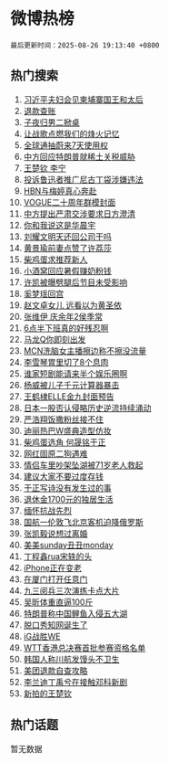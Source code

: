 # 微博热榜

`最后更新时间：2025-08-26 19:13:40 +0800`

## 热门搜索

1. [习近平夫妇会见柬埔寨国王和太后](https://m.weibo.cn/search?containerid=100103type%3D1%26t%3D10%26q%3D%23%E4%B9%A0%E8%BF%91%E5%B9%B3%E5%A4%AB%E5%A6%87%E4%BC%9A%E8%A7%81%E6%9F%AC%E5%9F%94%E5%AF%A8%E5%9B%BD%E7%8E%8B%E5%92%8C%E5%A4%AA%E5%90%8E%23&stream_entry_id=51&isnewpage=1&extparam=seat%3D1%26cate%3D10103%26pos%3D0%26filter_type%3Drealtimehot%26q%3D%2523%25E4%25B9%25A0%25E8%25BF%2591%25E5%25B9%25B3%25E5%25A4%25AB%25E5%25A6%2587%25E4%25BC%259A%25E8%25A7%2581%25E6%259F%25AC%25E5%259F%2594%25E5%25AF%25A8%25E5%259B%25BD%25E7%258E%258B%25E5%2592%258C%25E5%25A4%25AA%25E5%2590%258E%2523%26dgr%3D0%26stream_entry_id%3D51%26c_type%3D51%26display_time%3D1756206818%26pre_seqid%3D1756206818688949290899)
1. [退款查账](https://m.weibo.cn/search?containerid=100103type%3D1%26t%3D10%26q%3D%23%E9%80%80%E6%AC%BE%E6%9F%A5%E8%B4%A6%23&stream_entry_id=31&isnewpage=1&extparam=seat%3D1%26cate%3D5001%26stream_entry_id%3D31%26flag%3D2%26band_rank%3D1%26lcate%3D5001%26pos%3D0%26filter_type%3Drealtimehot%26q%3D%2523%25E9%2580%2580%25E6%25AC%25BE%25E6%259F%25A5%25E8%25B4%25A6%2523%26dgr%3D0%26c_type%3D31%26realpos%3D1%26display_time%3D1756206818%26pre_seqid%3D1756206818688949290899)
1. [子夜归男二掀桌](https://m.weibo.cn/search?containerid=100103type%3D1%26t%3D10%26q%3D%E5%AD%90%E5%A4%9C%E5%BD%92%E7%94%B7%E4%BA%8C%E6%8E%80%E6%A1%8C&stream_entry_id=31&isnewpage=1&extparam=seat%3D1%26cate%3D5001%26stream_entry_id%3D31%26flag%3D1%26band_rank%3D2%26lcate%3D5001%26pos%3D1%26filter_type%3Drealtimehot%26q%3D%25E5%25AD%2590%25E5%25A4%259C%25E5%25BD%2592%25E7%2594%25B7%25E4%25BA%258C%25E6%258E%2580%25E6%25A1%258C%26dgr%3D0%26c_type%3D31%26realpos%3D2%26display_time%3D1756206818%26pre_seqid%3D1756206818688949290899)
1. [让战歌点燃我们的烽火记忆](https://m.weibo.cn/search?containerid=100103type%3D1%26t%3D10%26q%3D%23%E8%AE%A9%E6%88%98%E6%AD%8C%E7%82%B9%E7%87%83%E6%88%91%E4%BB%AC%E7%9A%84%E7%83%BD%E7%81%AB%E8%AE%B0%E5%BF%86%23&stream_entry_id=31&isnewpage=1&extparam=seat%3D1%26cate%3D5001%26stream_entry_id%3D31%26flag%3D1%26band_rank%3D3%26lcate%3D5001%26pos%3D2%26filter_type%3Drealtimehot%26q%3D%2523%25E8%25AE%25A9%25E6%2588%2598%25E6%25AD%258C%25E7%2582%25B9%25E7%2587%2583%25E6%2588%2591%25E4%25BB%25AC%25E7%259A%2584%25E7%2583%25BD%25E7%2581%25AB%25E8%25AE%25B0%25E5%25BF%2586%2523%26dgr%3D0%26c_type%3D31%26realpos%3D3%26display_time%3D1756206818%26pre_seqid%3D1756206818688949290899)
1. [全球通抽蔚来7天使用权](https://m.weibo.cn/search?containerid=100103type%3D1%26t%3D10%26q%3D%23%E5%85%A8%E7%90%83%E9%80%9A%E6%8A%BD%E8%94%9A%E6%9D%A57%E5%A4%A9%E4%BD%BF%E7%94%A8%E6%9D%83%23&stream_entry_id=31&isnewpage=1&extparam=seat%3D1%26cate%3D5001%26pos%3D3%26band_rank%3D4%26lcate%3D5001%26stream_entry_id%3D31%26c_type%3D31%26is_ad_pos%3D1%26filter_type%3Drealtimehot%26q%3D%2523%25E5%2585%25A8%25E7%2590%2583%25E9%2580%259A%25E6%258A%25BD%25E8%2594%259A%25E6%259D%25A57%25E5%25A4%25A9%25E4%25BD%25BF%25E7%2594%25A8%25E6%259D%2583%2523%26dgr%3D0%26topic_ad%3D1%26adid%3D298552%26display_time%3D1756206818%26pre_seqid%3D1756206818688949290899)
1. [中方回应特朗普就稀土关税威胁](https://m.weibo.cn/search?containerid=100103type%3D1%26t%3D10%26q%3D%23%E4%B8%AD%E6%96%B9%E5%9B%9E%E5%BA%94%E7%89%B9%E6%9C%97%E6%99%AE%E5%B0%B1%E7%A8%80%E5%9C%9F%E5%85%B3%E7%A8%8E%E5%A8%81%E8%83%81%23&stream_entry_id=31&isnewpage=1&extparam=seat%3D1%26cate%3D5001%26stream_entry_id%3D31%26flag%3D1%26band_rank%3D4%26lcate%3D5001%26pos%3D4%26filter_type%3Drealtimehot%26q%3D%2523%25E4%25B8%25AD%25E6%2596%25B9%25E5%259B%259E%25E5%25BA%2594%25E7%2589%25B9%25E6%259C%2597%25E6%2599%25AE%25E5%25B0%25B1%25E7%25A8%2580%25E5%259C%259F%25E5%2585%25B3%25E7%25A8%258E%25E5%25A8%2581%25E8%2583%2581%2523%26dgr%3D0%26c_type%3D31%26realpos%3D4%26display_time%3D1756206818%26pre_seqid%3D1756206818688949290899)
1. [王楚钦 李宁](https://m.weibo.cn/search?containerid=100103type%3D1%26t%3D10%26q%3D%E7%8E%8B%E6%A5%9A%E9%92%A6+%E6%9D%8E%E5%AE%81&stream_entry_id=31&isnewpage=1&extparam=seat%3D1%26cate%3D5001%26stream_entry_id%3D31%26flag%3D1%26band_rank%3D5%26lcate%3D5001%26pos%3D5%26filter_type%3Drealtimehot%26q%3D%25E7%258E%258B%25E6%25A5%259A%25E9%2592%25A6%2520%25E6%259D%258E%25E5%25AE%2581%26dgr%3D0%26c_type%3D31%26realpos%3D5%26display_time%3D1756206818%26pre_seqid%3D1756206818688949290899)
1. [投诉鲁迅者推广尼古丁袋涉嫌违法](https://m.weibo.cn/search?containerid=100103type%3D1%26t%3D10%26q%3D%23%E6%8A%95%E8%AF%89%E9%B2%81%E8%BF%85%E8%80%85%E6%8E%A8%E5%B9%BF%E5%B0%BC%E5%8F%A4%E4%B8%81%E8%A2%8B%E6%B6%89%E5%AB%8C%E8%BF%9D%E6%B3%95%23&stream_entry_id=31&isnewpage=1&extparam=seat%3D1%26cate%3D5001%26stream_entry_id%3D31%26flag%3D1%26band_rank%3D6%26lcate%3D5001%26pos%3D6%26filter_type%3Drealtimehot%26q%3D%2523%25E6%258A%2595%25E8%25AF%2589%25E9%25B2%2581%25E8%25BF%2585%25E8%2580%2585%25E6%258E%25A8%25E5%25B9%25BF%25E5%25B0%25BC%25E5%258F%25A4%25E4%25B8%2581%25E8%25A2%258B%25E6%25B6%2589%25E5%25AB%258C%25E8%25BF%259D%25E6%25B3%2595%2523%26dgr%3D0%26c_type%3D31%26realpos%3D6%26display_time%3D1756206818%26pre_seqid%3D1756206818688949290899)
1. [HBN与梅婷真心奔赴](https://m.weibo.cn/search?containerid=100103type%3D1%26t%3D10%26q%3D%23HBN%E4%B8%8E%E6%A2%85%E5%A9%B7%E7%9C%9F%E5%BF%83%E5%A5%94%E8%B5%B4%23&stream_entry_id=31&isnewpage=1&extparam=seat%3D1%26cate%3D5001%26pos%3D7%26band_rank%3D7%26lcate%3D5001%26stream_entry_id%3D31%26c_type%3D31%26is_ad_pos%3D1%26filter_type%3Drealtimehot%26q%3D%2523HBN%25E4%25B8%258E%25E6%25A2%2585%25E5%25A9%25B7%25E7%259C%259F%25E5%25BF%2583%25E5%25A5%2594%25E8%25B5%25B4%2523%26dgr%3D0%26topic_ad%3D1%26adid%3D297655%26display_time%3D1756206818%26pre_seqid%3D1756206818688949290899)
1. [VOGUE二十周年群模封面](https://m.weibo.cn/search?containerid=100103type%3D1%26t%3D10%26q%3D%23VOGUE%E4%BA%8C%E5%8D%81%E5%91%A8%E5%B9%B4%E7%BE%A4%E6%A8%A1%E5%B0%81%E9%9D%A2%23&stream_entry_id=31&isnewpage=1&extparam=seat%3D1%26cate%3D5001%26stream_entry_id%3D31%26flag%3D1%26band_rank%3D7%26lcate%3D5001%26pos%3D8%26filter_type%3Drealtimehot%26q%3D%2523VOGUE%25E4%25BA%258C%25E5%258D%2581%25E5%2591%25A8%25E5%25B9%25B4%25E7%25BE%25A4%25E6%25A8%25A1%25E5%25B0%2581%25E9%259D%25A2%2523%26dgr%3D0%26c_type%3D31%26realpos%3D7%26display_time%3D1756206818%26pre_seqid%3D1756206818688949290899)
1. [中方提出严肃交涉要求日方澄清](https://m.weibo.cn/search?containerid=100103type%3D1%26t%3D10%26q%3D%23%E4%B8%AD%E6%96%B9%E6%8F%90%E5%87%BA%E4%B8%A5%E8%82%83%E4%BA%A4%E6%B6%89%E8%A6%81%E6%B1%82%E6%97%A5%E6%96%B9%E6%BE%84%E6%B8%85%23&stream_entry_id=31&isnewpage=1&extparam=seat%3D1%26cate%3D5001%26stream_entry_id%3D31%26flag%3D0%26band_rank%3D8%26lcate%3D5001%26pos%3D9%26filter_type%3Drealtimehot%26q%3D%2523%25E4%25B8%25AD%25E6%2596%25B9%25E6%258F%2590%25E5%2587%25BA%25E4%25B8%25A5%25E8%2582%2583%25E4%25BA%25A4%25E6%25B6%2589%25E8%25A6%2581%25E6%25B1%2582%25E6%2597%25A5%25E6%2596%25B9%25E6%25BE%2584%25E6%25B8%2585%2523%26dgr%3D0%26c_type%3D31%26realpos%3D8%26display_time%3D1756206818%26pre_seqid%3D1756206818688949290899)
1. [你和我说这是华晨宇](https://m.weibo.cn/search?containerid=100103type%3D1%26t%3D10%26q%3D%E4%BD%A0%E5%92%8C%E6%88%91%E8%AF%B4%E8%BF%99%E6%98%AF%E5%8D%8E%E6%99%A8%E5%AE%87&stream_entry_id=31&isnewpage=1&extparam=seat%3D1%26cate%3D5001%26stream_entry_id%3D31%26flag%3D0%26band_rank%3D9%26lcate%3D5001%26pos%3D10%26filter_type%3Drealtimehot%26q%3D%25E4%25BD%25A0%25E5%2592%258C%25E6%2588%2591%25E8%25AF%25B4%25E8%25BF%2599%25E6%2598%25AF%25E5%258D%258E%25E6%2599%25A8%25E5%25AE%2587%26dgr%3D0%26c_type%3D31%26realpos%3D9%26display_time%3D1756206818%26pre_seqid%3D1756206818688949290899)
1. [刘耀文明天还回公司干吗](https://m.weibo.cn/search?containerid=100103type%3D1%26t%3D10%26q%3D%E5%88%98%E8%80%80%E6%96%87%E6%98%8E%E5%A4%A9%E8%BF%98%E5%9B%9E%E5%85%AC%E5%8F%B8%E5%B9%B2%E5%90%97&stream_entry_id=31&isnewpage=1&extparam=seat%3D1%26cate%3D5001%26stream_entry_id%3D31%26flag%3D1%26band_rank%3D10%26lcate%3D5001%26pos%3D11%26filter_type%3Drealtimehot%26q%3D%25E5%2588%2598%25E8%2580%2580%25E6%2596%2587%25E6%2598%258E%25E5%25A4%25A9%25E8%25BF%2598%25E5%259B%259E%25E5%2585%25AC%25E5%258F%25B8%25E5%25B9%25B2%25E5%2590%2597%26dgr%3D0%26c_type%3D31%26realpos%3D10%26display_time%3D1756206818%26pre_seqid%3D1756206818688949290899)
1. [黄景瑜前妻点赞了许荔莎](https://m.weibo.cn/search?containerid=100103type%3D1%26t%3D10%26q%3D%23%E9%BB%84%E6%99%AF%E7%91%9C%E5%89%8D%E5%A6%BB%E7%82%B9%E8%B5%9E%E4%BA%86%E8%AE%B8%E8%8D%94%E8%8E%8E%23&stream_entry_id=31&isnewpage=1&extparam=seat%3D1%26cate%3D5001%26stream_entry_id%3D31%26flag%3D1%26band_rank%3D11%26lcate%3D5001%26pos%3D12%26filter_type%3Drealtimehot%26q%3D%2523%25E9%25BB%2584%25E6%2599%25AF%25E7%2591%259C%25E5%2589%258D%25E5%25A6%25BB%25E7%2582%25B9%25E8%25B5%259E%25E4%25BA%2586%25E8%25AE%25B8%25E8%258D%2594%25E8%258E%258E%2523%26dgr%3D0%26c_type%3D31%26realpos%3D11%26display_time%3D1756206818%26pre_seqid%3D1756206818688949290899)
1. [柴鸡蛋求推荐新人](https://m.weibo.cn/search?containerid=100103type%3D1%26t%3D10%26q%3D%23%E6%9F%B4%E9%B8%A1%E8%9B%8B%E6%B1%82%E6%8E%A8%E8%8D%90%E6%96%B0%E4%BA%BA%23&stream_entry_id=31&isnewpage=1&extparam=seat%3D1%26cate%3D5001%26stream_entry_id%3D31%26flag%3D1%26band_rank%3D12%26lcate%3D5001%26pos%3D13%26filter_type%3Drealtimehot%26q%3D%2523%25E6%259F%25B4%25E9%25B8%25A1%25E8%259B%258B%25E6%25B1%2582%25E6%258E%25A8%25E8%258D%2590%25E6%2596%25B0%25E4%25BA%25BA%2523%26dgr%3D0%26c_type%3D31%26realpos%3D12%26display_time%3D1756206818%26pre_seqid%3D1756206818688949290899)
1. [小酒窝回应暑假赚奶粉钱](https://m.weibo.cn/search?containerid=100103type%3D1%26t%3D10%26q%3D%E5%B0%8F%E9%85%92%E7%AA%9D%E5%9B%9E%E5%BA%94%E6%9A%91%E5%81%87%E8%B5%9A%E5%A5%B6%E7%B2%89%E9%92%B1&stream_entry_id=31&isnewpage=1&extparam=seat%3D1%26cate%3D5001%26stream_entry_id%3D31%26flag%3D2%26band_rank%3D13%26lcate%3D5001%26pos%3D14%26filter_type%3Drealtimehot%26q%3D%25E5%25B0%258F%25E9%2585%2592%25E7%25AA%259D%25E5%259B%259E%25E5%25BA%2594%25E6%259A%2591%25E5%2581%2587%25E8%25B5%259A%25E5%25A5%25B6%25E7%25B2%2589%25E9%2592%25B1%26dgr%3D0%26c_type%3D31%26realpos%3D13%26display_time%3D1756206818%26pre_seqid%3D1756206818688949290899)
1. [许凯被曝劈腿后节目未受影响](https://m.weibo.cn/search?containerid=100103type%3D1%26t%3D10%26q%3D%23%E8%AE%B8%E5%87%AF%E8%A2%AB%E6%9B%9D%E5%8A%88%E8%85%BF%E5%90%8E%E8%8A%82%E7%9B%AE%E6%9C%AA%E5%8F%97%E5%BD%B1%E5%93%8D%23&stream_entry_id=31&isnewpage=1&extparam=seat%3D1%26cate%3D5001%26stream_entry_id%3D31%26flag%3D1%26band_rank%3D14%26lcate%3D5001%26pos%3D15%26filter_type%3Drealtimehot%26q%3D%2523%25E8%25AE%25B8%25E5%2587%25AF%25E8%25A2%25AB%25E6%259B%259D%25E5%258A%2588%25E8%2585%25BF%25E5%2590%258E%25E8%258A%2582%25E7%259B%25AE%25E6%259C%25AA%25E5%258F%2597%25E5%25BD%25B1%25E5%2593%258D%2523%26dgr%3D0%26c_type%3D31%26realpos%3D14%26display_time%3D1756206818%26pre_seqid%3D1756206818688949290899)
1. [奚梦瑶回宫](https://m.weibo.cn/search?containerid=100103type%3D1%26t%3D10%26q%3D%23%E5%A5%9A%E6%A2%A6%E7%91%B6%E5%9B%9E%E5%AE%AB%23&stream_entry_id=31&isnewpage=1&extparam=seat%3D1%26cate%3D5001%26stream_entry_id%3D31%26flag%3D1%26band_rank%3D15%26lcate%3D5001%26pos%3D16%26filter_type%3Drealtimehot%26q%3D%2523%25E5%25A5%259A%25E6%25A2%25A6%25E7%2591%25B6%25E5%259B%259E%25E5%25AE%25AB%2523%26dgr%3D0%26c_type%3D31%26realpos%3D15%26display_time%3D1756206818%26pre_seqid%3D1756206818688949290899)
1. [赵文卓女儿 远看以为黄圣依](https://m.weibo.cn/search?containerid=100103type%3D1%26t%3D10%26q%3D%E8%B5%B5%E6%96%87%E5%8D%93%E5%A5%B3%E5%84%BF+%E8%BF%9C%E7%9C%8B%E4%BB%A5%E4%B8%BA%E9%BB%84%E5%9C%A3%E4%BE%9D&stream_entry_id=31&isnewpage=1&extparam=seat%3D1%26cate%3D5001%26stream_entry_id%3D31%26flag%3D0%26band_rank%3D16%26lcate%3D5001%26pos%3D17%26filter_type%3Drealtimehot%26q%3D%25E8%25B5%25B5%25E6%2596%2587%25E5%258D%2593%25E5%25A5%25B3%25E5%2584%25BF%2520%25E8%25BF%259C%25E7%259C%258B%25E4%25BB%25A5%25E4%25B8%25BA%25E9%25BB%2584%25E5%259C%25A3%25E4%25BE%259D%26dgr%3D0%26c_type%3D31%26realpos%3D16%26display_time%3D1756206818%26pre_seqid%3D1756206818688949290899)
1. [张维伊 庆余年2侯季常](https://m.weibo.cn/search?containerid=100103type%3D1%26t%3D10%26q%3D%E5%BC%A0%E7%BB%B4%E4%BC%8A+%E5%BA%86%E4%BD%99%E5%B9%B42%E4%BE%AF%E5%AD%A3%E5%B8%B8&stream_entry_id=31&isnewpage=1&extparam=seat%3D1%26cate%3D5001%26stream_entry_id%3D31%26flag%3D2%26band_rank%3D17%26lcate%3D5001%26pos%3D18%26filter_type%3Drealtimehot%26q%3D%25E5%25BC%25A0%25E7%25BB%25B4%25E4%25BC%258A%2520%25E5%25BA%2586%25E4%25BD%2599%25E5%25B9%25B42%25E4%25BE%25AF%25E5%25AD%25A3%25E5%25B8%25B8%26dgr%3D0%26c_type%3D31%26realpos%3D17%26display_time%3D1756206818%26pre_seqid%3D1756206818688949290899)
1. [6点半下班真的好残忍啊](https://m.weibo.cn/search?containerid=100103type%3D1%26t%3D10%26q%3D6%E7%82%B9%E5%8D%8A%E4%B8%8B%E7%8F%AD%E7%9C%9F%E7%9A%84%E5%A5%BD%E6%AE%8B%E5%BF%8D%E5%95%8A&stream_entry_id=31&isnewpage=1&extparam=seat%3D1%26cate%3D5001%26stream_entry_id%3D31%26flag%3D1%26band_rank%3D18%26lcate%3D5001%26pos%3D19%26filter_type%3Drealtimehot%26q%3D6%25E7%2582%25B9%25E5%258D%258A%25E4%25B8%258B%25E7%258F%25AD%25E7%259C%259F%25E7%259A%2584%25E5%25A5%25BD%25E6%25AE%258B%25E5%25BF%258D%25E5%2595%258A%26dgr%3D0%26c_type%3D31%26realpos%3D18%26display_time%3D1756206818%26pre_seqid%3D1756206818688949290899)
1. [马龙Q你即刻出发](https://m.weibo.cn/search?containerid=100103type%3D1%26t%3D10%26q%3D%23%E9%A9%AC%E9%BE%99Q%E4%BD%A0%E5%8D%B3%E5%88%BB%E5%87%BA%E5%8F%91%23&stream_entry_id=31&isnewpage=1&extparam=seat%3D1%26cate%3D5001%26stream_entry_id%3D31%26flag%3D1%26band_rank%3D19%26lcate%3D5001%26pos%3D20%26filter_type%3Drealtimehot%26q%3D%2523%25E9%25A9%25AC%25E9%25BE%2599Q%25E4%25BD%25A0%25E5%258D%25B3%25E5%2588%25BB%25E5%2587%25BA%25E5%258F%2591%2523%26dgr%3D0%26c_type%3D31%26realpos%3D19%26display_time%3D1756206818%26pre_seqid%3D1756206818688949290899)
1. [MCN洗脑女主播擦边称不擦没流量](https://m.weibo.cn/search?containerid=100103type%3D1%26t%3D10%26q%3D%23MCN%E6%B4%97%E8%84%91%E5%A5%B3%E4%B8%BB%E6%92%AD%E6%93%A6%E8%BE%B9%E7%A7%B0%E4%B8%8D%E6%93%A6%E6%B2%A1%E6%B5%81%E9%87%8F%23&stream_entry_id=31&isnewpage=1&extparam=seat%3D1%26cate%3D5001%26stream_entry_id%3D31%26flag%3D1%26band_rank%3D20%26lcate%3D5001%26pos%3D21%26filter_type%3Drealtimehot%26q%3D%2523MCN%25E6%25B4%2597%25E8%2584%2591%25E5%25A5%25B3%25E4%25B8%25BB%25E6%2592%25AD%25E6%2593%25A6%25E8%25BE%25B9%25E7%25A7%25B0%25E4%25B8%258D%25E6%2593%25A6%25E6%25B2%25A1%25E6%25B5%2581%25E9%2587%258F%2523%26dgr%3D0%26c_type%3D31%26realpos%3D20%26display_time%3D1756206818%26pre_seqid%3D1756206818688949290899)
1. [李雪琴胃里切了8个息肉](https://m.weibo.cn/search?containerid=100103type%3D1%26t%3D10%26q%3D%E6%9D%8E%E9%9B%AA%E7%90%B4%E8%83%83%E9%87%8C%E5%88%87%E4%BA%868%E4%B8%AA%E6%81%AF%E8%82%89&stream_entry_id=31&isnewpage=1&extparam=seat%3D1%26cate%3D5001%26stream_entry_id%3D31%26flag%3D2%26band_rank%3D21%26lcate%3D5001%26pos%3D22%26filter_type%3Drealtimehot%26q%3D%25E6%259D%258E%25E9%259B%25AA%25E7%2590%25B4%25E8%2583%2583%25E9%2587%258C%25E5%2588%2587%25E4%25BA%25868%25E4%25B8%25AA%25E6%2581%25AF%25E8%2582%2589%26dgr%3D0%26c_type%3D31%26realpos%3D21%26display_time%3D1756206818%26pre_seqid%3D1756206818688949290899)
1. [谁家短剧能请来半个娱乐圈啊](https://m.weibo.cn/search?containerid=100103type%3D1%26t%3D10%26q%3D%E8%B0%81%E5%AE%B6%E7%9F%AD%E5%89%A7%E8%83%BD%E8%AF%B7%E6%9D%A5%E5%8D%8A%E4%B8%AA%E5%A8%B1%E4%B9%90%E5%9C%88%E5%95%8A&stream_entry_id=31&isnewpage=1&extparam=seat%3D1%26cate%3D5001%26stream_entry_id%3D31%26flag%3D0%26band_rank%3D22%26lcate%3D5001%26pos%3D23%26filter_type%3Drealtimehot%26q%3D%25E8%25B0%2581%25E5%25AE%25B6%25E7%259F%25AD%25E5%2589%25A7%25E8%2583%25BD%25E8%25AF%25B7%25E6%259D%25A5%25E5%258D%258A%25E4%25B8%25AA%25E5%25A8%25B1%25E4%25B9%2590%25E5%259C%2588%25E5%2595%258A%26dgr%3D0%26c_type%3D31%26realpos%3D22%26display_time%3D1756206818%26pre_seqid%3D1756206818688949290899)
1. [杨威被儿子千元计算器暴击](https://m.weibo.cn/search?containerid=100103type%3D1%26t%3D10%26q%3D%23%E6%9D%A8%E5%A8%81%E8%A2%AB%E5%84%BF%E5%AD%90%E5%8D%83%E5%85%83%E8%AE%A1%E7%AE%97%E5%99%A8%E6%9A%B4%E5%87%BB%23&stream_entry_id=31&isnewpage=1&extparam=seat%3D1%26cate%3D5001%26stream_entry_id%3D31%26flag%3D1%26band_rank%3D23%26lcate%3D5001%26pos%3D24%26filter_type%3Drealtimehot%26q%3D%2523%25E6%259D%25A8%25E5%25A8%2581%25E8%25A2%25AB%25E5%2584%25BF%25E5%25AD%2590%25E5%258D%2583%25E5%2585%2583%25E8%25AE%25A1%25E7%25AE%2597%25E5%2599%25A8%25E6%259A%25B4%25E5%2587%25BB%2523%26dgr%3D0%26c_type%3D31%26realpos%3D23%26display_time%3D1756206818%26pre_seqid%3D1756206818688949290899)
1. [王鹤棣ELLE金九封面预告](https://m.weibo.cn/search?containerid=100103type%3D1%26t%3D10%26q%3D%23%E7%8E%8B%E9%B9%A4%E6%A3%A3ELLE%E9%87%91%E4%B9%9D%E5%B0%81%E9%9D%A2%E9%A2%84%E5%91%8A%23&stream_entry_id=31&isnewpage=1&extparam=seat%3D1%26cate%3D5001%26stream_entry_id%3D31%26flag%3D1%26band_rank%3D24%26lcate%3D5001%26pos%3D25%26filter_type%3Drealtimehot%26q%3D%2523%25E7%258E%258B%25E9%25B9%25A4%25E6%25A3%25A3ELLE%25E9%2587%2591%25E4%25B9%259D%25E5%25B0%2581%25E9%259D%25A2%25E9%25A2%2584%25E5%2591%258A%2523%26dgr%3D0%26c_type%3D31%26realpos%3D24%26display_time%3D1756206818%26pre_seqid%3D1756206818688949290899)
1. [日本一股否认侵略历史逆流持续涌动](https://m.weibo.cn/search?containerid=100103type%3D1%26t%3D10%26q%3D%23%E6%97%A5%E6%9C%AC%E4%B8%80%E8%82%A1%E5%90%A6%E8%AE%A4%E4%BE%B5%E7%95%A5%E5%8E%86%E5%8F%B2%E9%80%86%E6%B5%81%E6%8C%81%E7%BB%AD%E6%B6%8C%E5%8A%A8%23&stream_entry_id=31&isnewpage=1&extparam=seat%3D1%26cate%3D5001%26stream_entry_id%3D31%26flag%3D0%26band_rank%3D25%26lcate%3D5001%26pos%3D26%26filter_type%3Drealtimehot%26q%3D%2523%25E6%2597%25A5%25E6%259C%25AC%25E4%25B8%2580%25E8%2582%25A1%25E5%2590%25A6%25E8%25AE%25A4%25E4%25BE%25B5%25E7%2595%25A5%25E5%258E%2586%25E5%258F%25B2%25E9%2580%2586%25E6%25B5%2581%25E6%258C%2581%25E7%25BB%25AD%25E6%25B6%258C%25E5%258A%25A8%2523%26dgr%3D0%26c_type%3D31%26realpos%3D25%26display_time%3D1756206818%26pre_seqid%3D1756206818688949290899)
1. [严浩翔饭撒粉丝接不住](https://m.weibo.cn/search?containerid=100103type%3D1%26t%3D10%26q%3D%E4%B8%A5%E6%B5%A9%E7%BF%94%E9%A5%AD%E6%92%92%E7%B2%89%E4%B8%9D%E6%8E%A5%E4%B8%8D%E4%BD%8F&stream_entry_id=31&isnewpage=1&extparam=seat%3D1%26cate%3D5001%26stream_entry_id%3D31%26flag%3D1%26band_rank%3D26%26lcate%3D5001%26pos%3D27%26filter_type%3Drealtimehot%26q%3D%25E4%25B8%25A5%25E6%25B5%25A9%25E7%25BF%2594%25E9%25A5%25AD%25E6%2592%2592%25E7%25B2%2589%25E4%25B8%259D%25E6%258E%25A5%25E4%25B8%258D%25E4%25BD%258F%26dgr%3D0%26c_type%3D31%26realpos%3D26%26display_time%3D1756206818%26pre_seqid%3D1756206818688949290899)
1. [迪丽热巴W盛典造型仿妆](https://m.weibo.cn/search?containerid=100103type%3D1%26t%3D10%26q%3D%23%E8%BF%AA%E4%B8%BD%E7%83%AD%E5%B7%B4W%E7%9B%9B%E5%85%B8%E9%80%A0%E5%9E%8B%E4%BB%BF%E5%A6%86%23&stream_entry_id=31&isnewpage=1&extparam=seat%3D1%26cate%3D5001%26stream_entry_id%3D31%26flag%3D1%26band_rank%3D27%26lcate%3D5001%26pos%3D28%26filter_type%3Drealtimehot%26q%3D%2523%25E8%25BF%25AA%25E4%25B8%25BD%25E7%2583%25AD%25E5%25B7%25B4W%25E7%259B%259B%25E5%2585%25B8%25E9%2580%25A0%25E5%259E%258B%25E4%25BB%25BF%25E5%25A6%2586%2523%26dgr%3D0%26c_type%3D31%26realpos%3D27%26display_time%3D1756206818%26pre_seqid%3D1756206818688949290899)
1. [柴鸡蛋选角 何晟铭于正](https://m.weibo.cn/search?containerid=100103type%3D1%26t%3D10%26q%3D%E6%9F%B4%E9%B8%A1%E8%9B%8B%E9%80%89%E8%A7%92+%E4%BD%95%E6%99%9F%E9%93%AD%E4%BA%8E%E6%AD%A3&stream_entry_id=31&isnewpage=1&extparam=seat%3D1%26cate%3D5001%26stream_entry_id%3D31%26flag%3D1%26band_rank%3D28%26lcate%3D5001%26pos%3D29%26filter_type%3Drealtimehot%26q%3D%25E6%259F%25B4%25E9%25B8%25A1%25E8%259B%258B%25E9%2580%2589%25E8%25A7%2592%2520%25E4%25BD%2595%25E6%2599%259F%25E9%2593%25AD%25E4%25BA%258E%25E6%25AD%25A3%26dgr%3D0%26c_type%3D31%26realpos%3D28%26display_time%3D1756206818%26pre_seqid%3D1756206818688949290899)
1. [网红固原二狗遇难](https://m.weibo.cn/search?containerid=100103type%3D1%26t%3D10%26q%3D%23%E7%BD%91%E7%BA%A2%E5%9B%BA%E5%8E%9F%E4%BA%8C%E7%8B%97%E9%81%87%E9%9A%BE%23&stream_entry_id=31&isnewpage=1&extparam=seat%3D1%26cate%3D5001%26stream_entry_id%3D31%26flag%3D0%26band_rank%3D29%26lcate%3D5001%26pos%3D30%26filter_type%3Drealtimehot%26q%3D%2523%25E7%25BD%2591%25E7%25BA%25A2%25E5%259B%25BA%25E5%258E%259F%25E4%25BA%258C%25E7%258B%2597%25E9%2581%2587%25E9%259A%25BE%2523%26dgr%3D0%26c_type%3D31%26realpos%3D29%26display_time%3D1756206818%26pre_seqid%3D1756206818688949290899)
1. [情侣车里吵架坠湖被71岁老人救起](https://m.weibo.cn/search?containerid=100103type%3D1%26t%3D10%26q%3D%23%E6%83%85%E4%BE%A3%E8%BD%A6%E9%87%8C%E5%90%B5%E6%9E%B6%E5%9D%A0%E6%B9%96%E8%A2%AB71%E5%B2%81%E8%80%81%E4%BA%BA%E6%95%91%E8%B5%B7%23&stream_entry_id=31&isnewpage=1&extparam=seat%3D1%26cate%3D5001%26stream_entry_id%3D31%26flag%3D1%26band_rank%3D30%26lcate%3D5001%26pos%3D31%26filter_type%3Drealtimehot%26q%3D%2523%25E6%2583%2585%25E4%25BE%25A3%25E8%25BD%25A6%25E9%2587%258C%25E5%2590%25B5%25E6%259E%25B6%25E5%259D%25A0%25E6%25B9%2596%25E8%25A2%25AB71%25E5%25B2%2581%25E8%2580%2581%25E4%25BA%25BA%25E6%2595%2591%25E8%25B5%25B7%2523%26dgr%3D0%26c_type%3D31%26realpos%3D30%26display_time%3D1756206818%26pre_seqid%3D1756206818688949290899)
1. [建议大家不要过度存钱](https://m.weibo.cn/search?containerid=100103type%3D1%26t%3D10%26q%3D%E5%BB%BA%E8%AE%AE%E5%A4%A7%E5%AE%B6%E4%B8%8D%E8%A6%81%E8%BF%87%E5%BA%A6%E5%AD%98%E9%92%B1&stream_entry_id=31&isnewpage=1&extparam=seat%3D1%26cate%3D5001%26stream_entry_id%3D31%26flag%3D0%26band_rank%3D31%26lcate%3D5001%26pos%3D32%26filter_type%3Drealtimehot%26q%3D%25E5%25BB%25BA%25E8%25AE%25AE%25E5%25A4%25A7%25E5%25AE%25B6%25E4%25B8%258D%25E8%25A6%2581%25E8%25BF%2587%25E5%25BA%25A6%25E5%25AD%2598%25E9%2592%25B1%26dgr%3D0%26c_type%3D31%26realpos%3D31%26display_time%3D1756206818%26pre_seqid%3D1756206818688949290899)
1. [于正写诗没有发生过的事](https://m.weibo.cn/search?containerid=100103type%3D1%26t%3D10%26q%3D%23%E4%BA%8E%E6%AD%A3%E5%86%99%E8%AF%97%E6%B2%A1%E6%9C%89%E5%8F%91%E7%94%9F%E8%BF%87%E7%9A%84%E4%BA%8B%23&stream_entry_id=31&isnewpage=1&extparam=seat%3D1%26cate%3D5001%26stream_entry_id%3D31%26flag%3D1%26band_rank%3D32%26lcate%3D5001%26pos%3D33%26filter_type%3Drealtimehot%26q%3D%2523%25E4%25BA%258E%25E6%25AD%25A3%25E5%2586%2599%25E8%25AF%2597%25E6%25B2%25A1%25E6%259C%2589%25E5%258F%2591%25E7%2594%259F%25E8%25BF%2587%25E7%259A%2584%25E4%25BA%258B%2523%26dgr%3D0%26c_type%3D31%26realpos%3D32%26display_time%3D1756206818%26pre_seqid%3D1756206818688949290899)
1. [退休金1700元的独居生活](https://m.weibo.cn/search?containerid=100103type%3D1%26t%3D10%26q%3D%E9%80%80%E4%BC%91%E9%87%911700%E5%85%83%E7%9A%84%E7%8B%AC%E5%B1%85%E7%94%9F%E6%B4%BB&stream_entry_id=31&isnewpage=1&extparam=seat%3D1%26cate%3D5001%26stream_entry_id%3D31%26flag%3D1%26band_rank%3D33%26lcate%3D5001%26pos%3D34%26filter_type%3Drealtimehot%26q%3D%25E9%2580%2580%25E4%25BC%2591%25E9%2587%25911700%25E5%2585%2583%25E7%259A%2584%25E7%258B%25AC%25E5%25B1%2585%25E7%2594%259F%25E6%25B4%25BB%26dgr%3D0%26c_type%3D31%26realpos%3D33%26display_time%3D1756206818%26pre_seqid%3D1756206818688949290899)
1. [缅怀抗战先烈](https://m.weibo.cn/search?containerid=100103type%3D1%26t%3D10%26q%3D%23%E7%BC%85%E6%80%80%E6%8A%97%E6%88%98%E5%85%88%E7%83%88%23&stream_entry_id=31&isnewpage=1&extparam=seat%3D1%26cate%3D5001%26stream_entry_id%3D31%26flag%3D0%26band_rank%3D34%26lcate%3D5001%26pos%3D35%26filter_type%3Drealtimehot%26q%3D%2523%25E7%25BC%2585%25E6%2580%2580%25E6%258A%2597%25E6%2588%2598%25E5%2585%2588%25E7%2583%2588%2523%26dgr%3D0%26c_type%3D31%26realpos%3D34%26display_time%3D1756206818%26pre_seqid%3D1756206818688949290899)
1. [国航一伦敦飞北京客机迫降俄罗斯](https://m.weibo.cn/search?containerid=100103type%3D1%26t%3D10%26q%3D%23%E5%9B%BD%E8%88%AA%E4%B8%80%E4%BC%A6%E6%95%A6%E9%A3%9E%E5%8C%97%E4%BA%AC%E5%AE%A2%E6%9C%BA%E8%BF%AB%E9%99%8D%E4%BF%84%E7%BD%97%E6%96%AF%23&stream_entry_id=31&isnewpage=1&extparam=seat%3D1%26cate%3D5001%26stream_entry_id%3D31%26flag%3D1%26band_rank%3D35%26lcate%3D5001%26pos%3D36%26filter_type%3Drealtimehot%26q%3D%2523%25E5%259B%25BD%25E8%2588%25AA%25E4%25B8%2580%25E4%25BC%25A6%25E6%2595%25A6%25E9%25A3%259E%25E5%258C%2597%25E4%25BA%25AC%25E5%25AE%25A2%25E6%259C%25BA%25E8%25BF%25AB%25E9%2599%258D%25E4%25BF%2584%25E7%25BD%2597%25E6%2596%25AF%2523%26dgr%3D0%26c_type%3D31%26realpos%3D35%26display_time%3D1756206818%26pre_seqid%3D1756206818688949290899)
1. [张凯毅说想过离婚](https://m.weibo.cn/search?containerid=100103type%3D1%26t%3D10%26q%3D%23%E5%BC%A0%E5%87%AF%E6%AF%85%E8%AF%B4%E6%83%B3%E8%BF%87%E7%A6%BB%E5%A9%9A%23&stream_entry_id=31&isnewpage=1&extparam=seat%3D1%26cate%3D5001%26stream_entry_id%3D31%26flag%3D1%26band_rank%3D36%26lcate%3D5001%26pos%3D37%26filter_type%3Drealtimehot%26q%3D%2523%25E5%25BC%25A0%25E5%2587%25AF%25E6%25AF%2585%25E8%25AF%25B4%25E6%2583%25B3%25E8%25BF%2587%25E7%25A6%25BB%25E5%25A9%259A%2523%26dgr%3D0%26c_type%3D31%26realpos%3D36%26display_time%3D1756206818%26pre_seqid%3D1756206818688949290899)
1. [美美sunday丑丑monday](https://m.weibo.cn/search?containerid=100103type%3D1%26t%3D10%26q%3D%E7%BE%8E%E7%BE%8Esunday%E4%B8%91%E4%B8%91monday&stream_entry_id=31&isnewpage=1&extparam=seat%3D1%26cate%3D5001%26stream_entry_id%3D31%26flag%3D0%26band_rank%3D37%26lcate%3D5001%26pos%3D38%26filter_type%3Drealtimehot%26q%3D%25E7%25BE%258E%25E7%25BE%258Esunday%25E4%25B8%2591%25E4%25B8%2591monday%26dgr%3D0%26c_type%3D31%26realpos%3D37%26display_time%3D1756206818%26pre_seqid%3D1756206818688949290899)
1. [丁程鑫rua宋轶的头](https://m.weibo.cn/search?containerid=100103type%3D1%26t%3D10%26q%3D%E4%B8%81%E7%A8%8B%E9%91%ABrua%E5%AE%8B%E8%BD%B6%E7%9A%84%E5%A4%B4&stream_entry_id=31&isnewpage=1&extparam=seat%3D1%26cate%3D5001%26stream_entry_id%3D31%26flag%3D1%26band_rank%3D38%26lcate%3D5001%26pos%3D39%26filter_type%3Drealtimehot%26q%3D%25E4%25B8%2581%25E7%25A8%258B%25E9%2591%25ABrua%25E5%25AE%258B%25E8%25BD%25B6%25E7%259A%2584%25E5%25A4%25B4%26dgr%3D0%26c_type%3D31%26realpos%3D38%26display_time%3D1756206818%26pre_seqid%3D1756206818688949290899)
1. [iPhone正在变老](https://m.weibo.cn/search?containerid=100103type%3D1%26t%3D10%26q%3DiPhone%E6%AD%A3%E5%9C%A8%E5%8F%98%E8%80%81&stream_entry_id=31&isnewpage=1&extparam=seat%3D1%26cate%3D5001%26stream_entry_id%3D31%26flag%3D1%26band_rank%3D39%26lcate%3D5001%26pos%3D40%26filter_type%3Drealtimehot%26q%3DiPhone%25E6%25AD%25A3%25E5%259C%25A8%25E5%258F%2598%25E8%2580%2581%26dgr%3D0%26c_type%3D31%26realpos%3D39%26display_time%3D1756206818%26pre_seqid%3D1756206818688949290899)
1. [在厦门打开任意门](https://m.weibo.cn/search?containerid=100103type%3D1%26t%3D10%26q%3D%23%E5%9C%A8%E5%8E%A6%E9%97%A8%E6%89%93%E5%BC%80%E4%BB%BB%E6%84%8F%E9%97%A8%23&stream_entry_id=31&isnewpage=1&extparam=seat%3D1%26cate%3D5001%26pos%3D41%26flag%3D1%26band_rank%3D40%26lcate%3D5001%26stream_entry_id%3D31%26c_type%3D31%26filter_type%3Drealtimehot%26q%3D%2523%25E5%259C%25A8%25E5%258E%25A6%25E9%2597%25A8%25E6%2589%2593%25E5%25BC%2580%25E4%25BB%25BB%25E6%2584%258F%25E9%2597%25A8%2523%26dgr%3D0%26realpos%3D40%26adid%3D298721%26display_time%3D1756206818%26pre_seqid%3D1756206818688949290899)
1. [九三阅兵三次演练卡点大片](https://m.weibo.cn/search?containerid=100103type%3D1%26t%3D10%26q%3D%23%E4%B9%9D%E4%B8%89%E9%98%85%E5%85%B5%E4%B8%89%E6%AC%A1%E6%BC%94%E7%BB%83%E5%8D%A1%E7%82%B9%E5%A4%A7%E7%89%87%23&stream_entry_id=31&isnewpage=1&extparam=seat%3D1%26cate%3D5001%26stream_entry_id%3D31%26flag%3D1%26band_rank%3D41%26lcate%3D5001%26pos%3D42%26filter_type%3Drealtimehot%26q%3D%2523%25E4%25B9%259D%25E4%25B8%2589%25E9%2598%2585%25E5%2585%25B5%25E4%25B8%2589%25E6%25AC%25A1%25E6%25BC%2594%25E7%25BB%2583%25E5%258D%25A1%25E7%2582%25B9%25E5%25A4%25A7%25E7%2589%2587%2523%26dgr%3D0%26c_type%3D31%26realpos%3D41%26display_time%3D1756206818%26pre_seqid%3D1756206818688949290899)
1. [吴昕体重直逼100斤](https://m.weibo.cn/search?containerid=100103type%3D1%26t%3D10%26q%3D%E5%90%B4%E6%98%95%E4%BD%93%E9%87%8D%E7%9B%B4%E9%80%BC100%E6%96%A4&stream_entry_id=31&isnewpage=1&extparam=seat%3D1%26cate%3D5001%26stream_entry_id%3D31%26flag%3D0%26band_rank%3D42%26lcate%3D5001%26pos%3D43%26filter_type%3Drealtimehot%26q%3D%25E5%2590%25B4%25E6%2598%2595%25E4%25BD%2593%25E9%2587%258D%25E7%259B%25B4%25E9%2580%25BC100%25E6%2596%25A4%26dgr%3D0%26c_type%3D31%26realpos%3D42%26display_time%3D1756206818%26pre_seqid%3D1756206818688949290899)
1. [特朗普称中国鲤鱼入侵五大湖](https://m.weibo.cn/search?containerid=100103type%3D1%26t%3D10%26q%3D%23%E7%89%B9%E6%9C%97%E6%99%AE%E7%A7%B0%E4%B8%AD%E5%9B%BD%E9%B2%A4%E9%B1%BC%E5%85%A5%E4%BE%B5%E4%BA%94%E5%A4%A7%E6%B9%96%23&stream_entry_id=31&isnewpage=1&extparam=seat%3D1%26cate%3D5001%26stream_entry_id%3D31%26flag%3D0%26band_rank%3D43%26lcate%3D5001%26pos%3D44%26filter_type%3Drealtimehot%26q%3D%2523%25E7%2589%25B9%25E6%259C%2597%25E6%2599%25AE%25E7%25A7%25B0%25E4%25B8%25AD%25E5%259B%25BD%25E9%25B2%25A4%25E9%25B1%25BC%25E5%2585%25A5%25E4%25BE%25B5%25E4%25BA%2594%25E5%25A4%25A7%25E6%25B9%2596%2523%26dgr%3D0%26c_type%3D31%26realpos%3D43%26display_time%3D1756206818%26pre_seqid%3D1756206818688949290899)
1. [脱口秀知网诞生了](https://m.weibo.cn/search?containerid=100103type%3D1%26t%3D10%26q%3D%E8%84%B1%E5%8F%A3%E7%A7%80%E7%9F%A5%E7%BD%91%E8%AF%9E%E7%94%9F%E4%BA%86&stream_entry_id=31&isnewpage=1&extparam=seat%3D1%26cate%3D5001%26stream_entry_id%3D31%26flag%3D1%26band_rank%3D44%26lcate%3D5001%26pos%3D45%26filter_type%3Drealtimehot%26q%3D%25E8%2584%25B1%25E5%258F%25A3%25E7%25A7%2580%25E7%259F%25A5%25E7%25BD%2591%25E8%25AF%259E%25E7%2594%259F%25E4%25BA%2586%26dgr%3D0%26c_type%3D31%26realpos%3D44%26display_time%3D1756206818%26pre_seqid%3D1756206818688949290899)
1. [iG战胜WE](https://m.weibo.cn/search?containerid=100103type%3D1%26t%3D10%26q%3D%23iG%E6%88%98%E8%83%9CWE%23&stream_entry_id=31&isnewpage=1&extparam=seat%3D1%26cate%3D5001%26stream_entry_id%3D31%26flag%3D1%26band_rank%3D45%26lcate%3D5001%26pos%3D46%26filter_type%3Drealtimehot%26q%3D%2523iG%25E6%2588%2598%25E8%2583%259CWE%2523%26dgr%3D0%26c_type%3D31%26realpos%3D45%26display_time%3D1756206818%26pre_seqid%3D1756206818688949290899)
1. [WTT香港总决赛首批参赛资格名单](https://m.weibo.cn/search?containerid=100103type%3D1%26t%3D10%26q%3D%23WTT%E9%A6%99%E6%B8%AF%E6%80%BB%E5%86%B3%E8%B5%9B%E9%A6%96%E6%89%B9%E5%8F%82%E8%B5%9B%E8%B5%84%E6%A0%BC%E5%90%8D%E5%8D%95%23&stream_entry_id=31&isnewpage=1&extparam=seat%3D1%26cate%3D5001%26stream_entry_id%3D31%26flag%3D1%26band_rank%3D46%26lcate%3D5001%26pos%3D47%26filter_type%3Drealtimehot%26q%3D%2523WTT%25E9%25A6%2599%25E6%25B8%25AF%25E6%2580%25BB%25E5%2586%25B3%25E8%25B5%259B%25E9%25A6%2596%25E6%2589%25B9%25E5%258F%2582%25E8%25B5%259B%25E8%25B5%2584%25E6%25A0%25BC%25E5%2590%258D%25E5%258D%2595%2523%26dgr%3D0%26c_type%3D31%26realpos%3D46%26display_time%3D1756206818%26pre_seqid%3D1756206818688949290899)
1. [韩国人称川航发馒头不卫生](https://m.weibo.cn/search?containerid=100103type%3D1%26t%3D10%26q%3D%E9%9F%A9%E5%9B%BD%E4%BA%BA%E7%A7%B0%E5%B7%9D%E8%88%AA%E5%8F%91%E9%A6%92%E5%A4%B4%E4%B8%8D%E5%8D%AB%E7%94%9F&stream_entry_id=31&isnewpage=1&extparam=seat%3D1%26cate%3D5001%26stream_entry_id%3D31%26flag%3D0%26band_rank%3D47%26lcate%3D5001%26pos%3D48%26filter_type%3Drealtimehot%26q%3D%25E9%259F%25A9%25E5%259B%25BD%25E4%25BA%25BA%25E7%25A7%25B0%25E5%25B7%259D%25E8%2588%25AA%25E5%258F%2591%25E9%25A6%2592%25E5%25A4%25B4%25E4%25B8%258D%25E5%258D%25AB%25E7%2594%259F%26dgr%3D0%26c_type%3D31%26realpos%3D47%26display_time%3D1756206818%26pre_seqid%3D1756206818688949290899)
1. [美团退款自查攻略](https://m.weibo.cn/search?containerid=100103type%3D1%26t%3D10%26q%3D%23%E7%BE%8E%E5%9B%A2%E9%80%80%E6%AC%BE%E8%87%AA%E6%9F%A5%E6%94%BB%E7%95%A5%23&stream_entry_id=31&isnewpage=1&extparam=seat%3D1%26cate%3D5001%26stream_entry_id%3D31%26flag%3D0%26band_rank%3D48%26lcate%3D5001%26pos%3D49%26filter_type%3Drealtimehot%26q%3D%2523%25E7%25BE%258E%25E5%259B%25A2%25E9%2580%2580%25E6%25AC%25BE%25E8%2587%25AA%25E6%259F%25A5%25E6%2594%25BB%25E7%2595%25A5%2523%26dgr%3D0%26c_type%3D31%26realpos%3D48%26display_time%3D1756206818%26pre_seqid%3D1756206818688949290899)
1. [李兰迪丁禹兮在接触邓科新剧](https://m.weibo.cn/search?containerid=100103type%3D1%26t%3D10%26q%3D%23%E6%9D%8E%E5%85%B0%E8%BF%AA%E4%B8%81%E7%A6%B9%E5%85%AE%E5%9C%A8%E6%8E%A5%E8%A7%A6%E9%82%93%E7%A7%91%E6%96%B0%E5%89%A7%23&stream_entry_id=31&isnewpage=1&extparam=seat%3D1%26cate%3D5001%26stream_entry_id%3D31%26flag%3D0%26band_rank%3D49%26lcate%3D5001%26pos%3D50%26filter_type%3Drealtimehot%26q%3D%2523%25E6%259D%258E%25E5%2585%25B0%25E8%25BF%25AA%25E4%25B8%2581%25E7%25A6%25B9%25E5%2585%25AE%25E5%259C%25A8%25E6%258E%25A5%25E8%25A7%25A6%25E9%2582%2593%25E7%25A7%2591%25E6%2596%25B0%25E5%2589%25A7%2523%26dgr%3D0%26c_type%3D31%26realpos%3D49%26display_time%3D1756206818%26pre_seqid%3D1756206818688949290899)
1. [新拍的王楚钦](https://m.weibo.cn/search?containerid=100103type%3D1%26t%3D10%26q%3D%23%E6%96%B0%E6%8B%8D%E7%9A%84%E7%8E%8B%E6%A5%9A%E9%92%A6%23&stream_entry_id=31&isnewpage=1&extparam=seat%3D1%26cate%3D5001%26stream_entry_id%3D31%26flag%3D1%26band_rank%3D50%26lcate%3D5001%26pos%3D51%26filter_type%3Drealtimehot%26q%3D%2523%25E6%2596%25B0%25E6%258B%258D%25E7%259A%2584%25E7%258E%258B%25E6%25A5%259A%25E9%2592%25A6%2523%26dgr%3D0%26c_type%3D31%26realpos%3D50%26display_time%3D1756206818%26pre_seqid%3D1756206818688949290899)

## 热门话题

暂无数据
